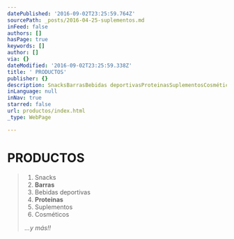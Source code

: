 ```yaml
---
datePublished: '2016-09-02T23:25:59.764Z'
sourcePath: _posts/2016-04-25-suplementos.md
inFeed: false
authors: []
hasPage: true
keywords: []
author: []
via: {}
dateModified: '2016-09-02T23:25:59.338Z'
title: ' PRODUCTOS'
publisher: {}
description: SnacksBarrasBebidas deportivasProteinasSuplementosCosméticos ...y más!!
inLanguage: null
inNav: true
starred: false
url: productos/index.html
_type: WebPage

---
```

# PRODUCTOS

> 1. Snacks
> 2. **Barras**
> 3. Bebidas deportivas
> 4. **Proteinas**
> 5. Suplementos
> 6. Cosméticos
> 
> _...y más!!_